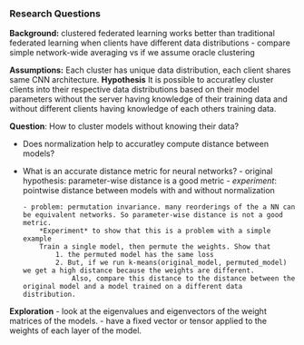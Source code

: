 ### Research Questions

**Background:** clustered federated learning works better than traditional federated learning when clients have different data distributions
	- compare simple network-wide averaging vs if we assume oracle clustering

**Assumptions:** Each cluster has unique data distribution, each client shares same CNN architecture. 
**Hypothesis** It is possible to accuratley cluster clients into their respective data distributions based on their model parameters without the server having knowledge of their training data and without different clients having knowledge of each others training data.

**Question**: How to cluster models without knowing their data? 
  - Does normalization help to accuratley compute distance between models?
  - What is an accurate distance metric for neural networks?
        - original hypothesis: parameter-wise distance is a good metric
            - *experiment*: pointwise distance between models with and without normalization

        - problem: permutation invariance. many reorderings of the a NN can be equivalent networks. So parameter-wise distance is not a good metric.
            *Experiment* to show that this is a problem with a simple example
            Train a single model, then permute the weights. Show that 
                1. the permuted model has the same loss
                2. But, if we run k-means(original_model, permuted_model) we get a high distance because the weights are different.
                    Also, compare this distance to the distance between the original model and a model trained on a different data distribution.

**Exploration**
    - look at the eigenvalues and eigenvectors of the weight matrices of the models.
    - have a fixed vector or tensor applied to the weights of each layer of the model.